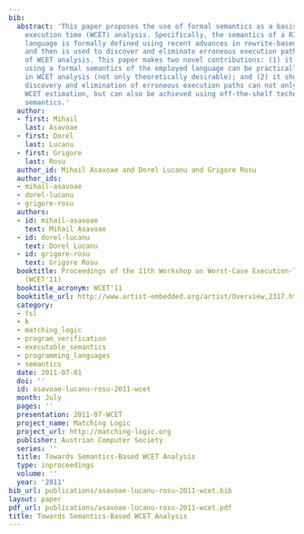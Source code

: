 ```yaml
---
bib:
  abstract: 'This paper proposes the use of formal semantics as a basis for worst-case
    execution time (WCET) analysis. Specifically, the semantics of a RISC assembly
    language is formally defined using recent advances in rewrite-based semantics,
    and then is used to discover and eliminate erroneous execution paths in the context
    of WCET analysis. This paper makes two novel contributions: (1) it shows that
    using a formal semantics of the employed language can be practically feasible
    in WCET analysis (not only theoretically desirable); and (2) it shows that the
    discovery and elimination of erroneous execution paths can not only improve the
    WCET estimation, but can also be achieved using off-the-shelf technology for rewrite-based
    semantics.'
  author:
  - first: Mihail
    last: Asavoae
  - first: Dorel
    last: Lucanu
  - first: Grigore
    last: Rosu
  author_id: Mihail Asavoae and Dorel Lucanu and Grigore Rosu
  author_ids:
  - mihail-asavoae
  - dorel-lucanu
  - grigore-rosu
  authors:
  - id: mihail-asavoae
    text: Mihail Asavoae
  - id: dorel-lucanu
    text: Dorel Lucanu
  - id: grigore-rosu
    text: Grigore Rosu
  booktitle: Proceedings of the 11th Workshop on Worst-Case Execution-Time Analysis
    (WCET'11)
  booktitle_acronym: WCET'11
  booktitle_url: http://www.artist-embedded.org/artist/Overview,2317.html
  category:
  - fsl
  - k
  - matching_logic
  - program_verification
  - executable_semantics
  - programming_languages
  - semantics
  date: 2011-07-01
  doi: ''
  id: asavoae-lucanu-rosu-2011-wcet
  month: July
  pages: ''
  presentation: 2011-07-WCET
  project_name: Matching Logic
  project_url: http://matching-logic.org
  publisher: Austrian Computer Society
  series: ''
  title: Towards Semantics-Based WCET Analysis
  type: inproceedings
  volume: ''
  year: '2011'
bib_url: publications/asavoae-lucanu-rosu-2011-wcet.bib
layout: paper
pdf_url: publications/asavoae-lucanu-rosu-2011-wcet.pdf
title: Towards Semantics-Based WCET Analysis
---
```

